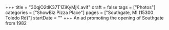 +++
title = "30qjO2tlK37T1ZiKyMjK.avif"
draft = false
tags = ["Photos"]
categories = ["ShowBiz Pizza Place"]
pages = ["Southgate, MI (15300 Toledo Rd)"]
startDate = ""
+++
An ad promoting the opening of Southgate from 1982

